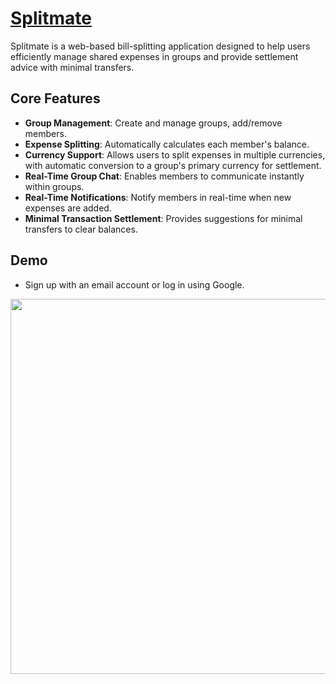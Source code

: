 # [Splitmate](https://splitmate.site/)

Splitmate is a web-based bill-splitting application designed to help users efficiently manage shared expenses in groups and provide settlement advice with minimal transfers.

## Core Features

- **Group Management**: Create and manage groups, add/remove members.
- **Expense Splitting**: Automatically calculates each member's balance.
- **Currency Support**: Allows users to split expenses in multiple currencies, with automatic conversion to a group's primary currency for settlement.
- **Real-Time Group Chat**: Enables members to communicate instantly within groups.
- **Real-Time Notifications**: Notify members in real-time when new expenses are added.
- **Minimal Transaction Settlement**: Provides suggestions for minimal transfers to clear balances.

## Demo
- Sign up with an email account or log in using Google.
 <img src="https://github.com/user-attachments/assets/19fa3706-3317-4d9b-92d5-61f292c26a4a" width="600" />
